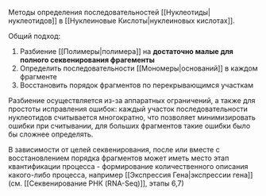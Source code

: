 Методы определения последовательностей [[Нуклеотиды|нуклеотидов]] в [[Нуклеиновые Кислоты|нуклеиновых кислотах]].

Общий подход:
1) Разбиение [[Полимеры|полимера]] на **достаточно малые для полного секвенирования фрагементы**
2) Определить последовательности [[Мономеры|оснований]] в каждом фрагменте
3) Восстановить порядок фрагментов по перекрывающимся участкам

Разбиение осуществляется из-за аппаратных ограничений, а также для простоты исправления ошибок: каждый участок последовательности нуклеотидов считывается многократно, что позволяет минимизировать ошибки при считывании, для больших фрагментов такие ошибки было бы сложнее определять.

В зависимости от целей секвенирования, после или вместе с восстановлением порядка фрагментов может иметь место этап квантификации процесса - формирование количественного описания какого-либо процесса, например [[Экспрессия Гена|экспрессии гена]] (см. [[Секвенирование РНК (RNA-Seq)]], этапы 6,7)